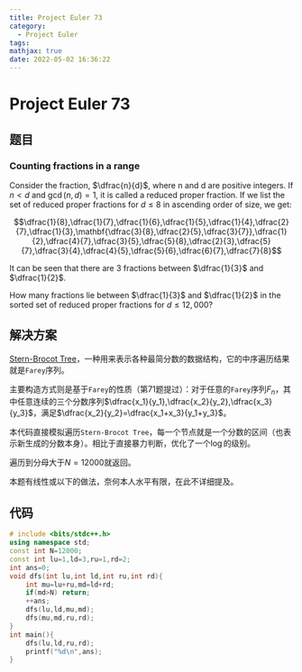 ```yaml
---
title: Project Euler 73
category:
  - Project Euler
tags:
mathjax: true
date: 2022-05-02 16:36:22
---
```


<escape><!-- more --></escape>

# Project Euler 73

## 题目

### Counting fractions in a range

Consider the fraction, $\dfrac{n}{d}$, where n and d are positive integers. If $n<d$ and $\gcd(n,d)=1$, it is called a reduced proper fraction.
If we list the set of reduced proper fractions for $d \leq 8$ in ascending order of size, we get:

$$\dfrac{1}{8},\dfrac{1}{7},\dfrac{1}{6},\dfrac{1}{5},\dfrac{1}{4},\dfrac{2}{7},\dfrac{1}{3},\mathbf{\dfrac{3}{8},\dfrac{2}{5},\dfrac{3}{7}},\dfrac{1}{2},\dfrac{4}{7},\dfrac{3}{5},\dfrac{5}{8},\dfrac{2}{3},\dfrac{5}{7},\dfrac{3}{4},\dfrac{4}{5},\dfrac{5}{6},\dfrac{6}{7},\dfrac{7}{8}$$

It can be seen that there are $3$ fractions between $\dfrac{1}{3}$ and $\dfrac{1}{2}$.

How many fractions lie between $\dfrac{1}{3}$ and $\dfrac{1}{2}$ in the sorted set of reduced proper fractions for $d \leq 12,000$?

## 解决方案

[Stern-Brocot Tree](https://en.wikipedia.org/wiki/Stern%E2%80%93Brocot_tree)，一种用来表示各种最简分数的数据结构，它的中序遍历结果就是`Farey`序列。

主要构造方式则是基于`Farey`的性质（第71题提过）：对于任意的`Farey`序列$F_n$，其中任意连续的三个分数序列$\dfrac{x_1}{y_1},\dfrac{x_2}{y_2},\dfrac{x_3}{y_3}$，满足$\dfrac{x_2}{y_2}=\dfrac{x_1+x_3}{y_1+y_3}$。

本代码直接模拟遍历`Stern-Brocot Tree`，每一个节点就是一个分数的区间（也表示新生成的分数本身）。相比于直接暴力判断，优化了一个$\log$的级别。

遍历到分母大于$N=12000$就返回。

本题有线性或以下的做法，奈何本人水平有限，在此不详细提及。

## 代码

```C++
# include <bits/stdc++.h>
using namespace std;
const int N=12000;
const int lu=1,ld=3,ru=1,rd=2;
int ans=0;
void dfs(int lu,int ld,int ru,int rd){
    int mu=lu+ru,md=ld+rd;
    if(md>N) return;
    ++ans;
    dfs(lu,ld,mu,md);
    dfs(mu,md,ru,rd);
}
int main(){
    dfs(lu,ld,ru,rd);
    printf("%d\n",ans);
}

```
